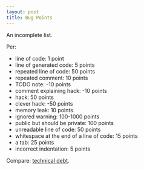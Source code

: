 ```yaml
---
layout: post
title: Bug Points
---
```



An incomplete list.

Per:

<ul><li>line of code: 1 point</li><li>line of generated code: 5 points</li><li>repeated line of code: 50 points</li><li>repeated comment: 10 points</li><li>TODO note: -10 points</li><li>comment explaining hack: -10 points</li><li>hack: 50 points</li><li>clever hack: -50 points</li><li>memory leak: 10 points</li><li>ignored warning: 100-1000 points</li><li>public but should be private: 100 points</li><li>unreadable line of code: 50 points</li><li>whitespace at the end of a line of code: 15 points</li><li>a tab: 25 points</li><li>incorrect indentation: 5 points</li></ul>

Compare: <a href="http://www.google.com/search?q=technical+debt&amp;hl=en">technical debt</a>.
